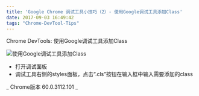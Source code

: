 ```yaml
---
title: 'Google Chrome 调试工具小技巧（2）- 使用Google调试工具添加Class'
date: 2017-09-03 16:49:42
tags: "Chrome-DevTool-Tips"
---
```


Chrome DevTools: 使用Google调试工具添加Class

![使用Google调试工具添加Class](/images/tip2.gif)

- 打开调试面板
- 调试工具右侧的styles面板，点击“.cls”按钮在输入框中输入需要添加的class

_ Chrome版本 60.0.3112.101 _
